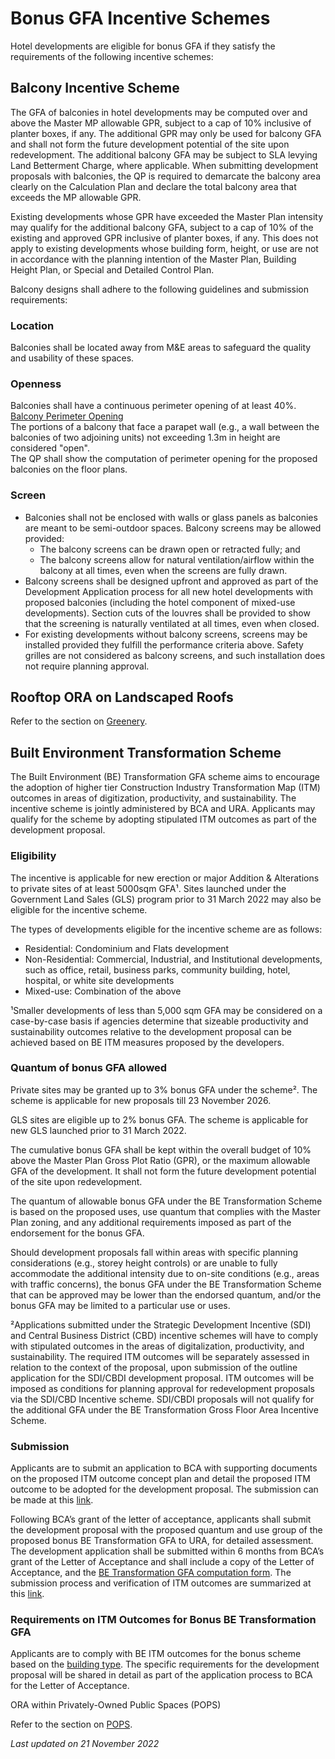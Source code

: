 # Bonus GFA Incentive Schemes

Hotel developments are eligible for bonus GFA if they satisfy the requirements of the following incentive schemes:

## Balcony Incentive Scheme

The GFA of balconies in hotel developments may be computed over and above the Master MP allowable GPR, subject to a cap of 10% inclusive of planter boxes, if any. The additional GPR may only be used for balcony GFA and shall not form the future development potential of the site upon redevelopment. The additional balcony GFA may be subject to SLA levying Land Betterment Charge, where applicable. When submitting development proposals with balconies, the QP is required to demarcate the balcony area clearly on the Calculation Plan and declare the total balcony area that exceeds the MP allowable GPR.

Existing developments whose GPR have exceeded the Master Plan intensity may qualify for the additional balcony GFA, subject to a cap of 10% of the existing and approved GPR inclusive of planter boxes, if any. This does not apply to existing developments whose building form, height, or use are not in accordance with the planning intention of the Master Plan, Building Height Plan, or Special and Detailed Control Plan.

Balcony designs shall adhere to the following guidelines and submission requirements:

### Location
Balconies shall be located away from M&E areas to safeguard the quality and usability of these spaces.

### Openness
Balconies shall have a continuous perimeter opening of at least 40%.  
[Balcony Perimeter Opening](https://www.ura.gov.sg/-/media/Corporate/Guidelines/Development-control/Flats-Condominiums/F07_Balcony_Perimeter_Opening.jpg)  
The portions of a balcony that face a parapet wall (e.g., a wall between the balconies of two adjoining units) not exceeding 1.3m in height are considered "open".  
The QP shall show the computation of perimeter opening for the proposed balconies on the floor plans.

### Screen
- Balconies shall not be enclosed with walls or glass panels as balconies are meant to be semi-outdoor spaces. Balcony screens may be allowed provided:
  - The balcony screens can be drawn open or retracted fully; and
  - The balcony screens allow for natural ventilation/airflow within the balcony at all times, even when the screens are fully drawn.
- Balcony screens shall be designed upfront and approved as part of the Development Application process for all new hotel developments with proposed balconies (including the hotel component of mixed-use developments). Section cuts of the louvres shall be provided to show that the screening is naturally ventilated at all times, even when closed.
- For existing developments without balcony screens, screens may be installed provided they fulfill the performance criteria above. Safety grilles are not considered as balcony screens, and such installation does not require planning approval.

## Rooftop ORA on Landscaped Roofs

Refer to the section on [Greenery](https://www.ura.gov.sg/Corporate/Guidelines/Development-Control/Non-Residential/Hotel/Greenery).

## Built Environment Transformation Scheme

The Built Environment (BE) Transformation GFA scheme aims to encourage the adoption of higher tier Construction Industry Transformation Map (ITM) outcomes in areas of digitization, productivity, and sustainability. The incentive scheme is jointly administered by BCA and URA. Applicants may qualify for the scheme by adopting stipulated ITM outcomes as part of the development proposal.

### Eligibility

The incentive is applicable for new erection or major Addition & Alterations to private sites of at least 5000sqm GFA¹. Sites launched under the Government Land Sales (GLS) program prior to 31 March 2022 may also be eligible for the incentive scheme.

The types of developments eligible for the incentive scheme are as follows:

- Residential: Condominium and Flats development
- Non-Residential: Commercial, Industrial, and Institutional developments, such as office, retail, business parks, community building, hotel, hospital, or white site developments
- Mixed-use: Combination of the above

¹Smaller developments of less than 5,000 sqm GFA may be considered on a case-by-case basis if agencies determine that sizeable productivity and sustainability outcomes relative to the development proposal can be achieved based on BE ITM measures proposed by the developers.

### Quantum of bonus GFA allowed

Private sites may be granted up to 3% bonus GFA under the scheme². The scheme is applicable for new proposals till 23 November 2026.

GLS sites are eligible up to 2% bonus GFA. The scheme is applicable for new GLS launched prior to 31 March 2022.

The cumulative bonus GFA shall be kept within the overall budget of 10% above the Master Plan Gross Plot Ratio (GPR), or the maximum allowable GFA of the development. It shall not form the future development potential of the site upon redevelopment.

The quantum of allowable bonus GFA under the BE Transformation Scheme is based on the proposed uses, use quantum that complies with the Master Plan zoning, and any additional requirements imposed as part of the endorsement for the bonus GFA.

Should development proposals fall within areas with specific planning considerations (e.g., storey height controls) or are unable to fully accommodate the additional intensity due to on-site conditions (e.g., areas with traffic concerns), the bonus GFA under the BE Transformation Scheme that can be approved may be lower than the endorsed quantum, and/or the bonus GFA may be limited to a particular use or uses.

²Applications submitted under the Strategic Development Incentive (SDI) and Central Business District (CBD) incentive schemes will have to comply with stipulated outcomes in the areas of digitalization, productivity, and sustainability. The required ITM outcomes will be separately assessed in relation to the context of the proposal, upon submission of the outline application for the SDI/CBDI development proposal. ITM outcomes will be imposed as conditions for planning approval for redevelopment proposals via the SDI/CBD Incentive scheme. SDI/CBDI proposals will not qualify for the additional GFA under the BE Transformation Gross Floor Area Incentive Scheme.

### Submission

Applicants are to submit an application to BCA with supporting documents on the proposed ITM outcome concept plan and detail the proposed ITM outcome to be adopted for the development proposal. The submission can be made at this [link](https://form.gov.sg/610112199bdc0c00123abb25).

Following BCA’s grant of the letter of acceptance, applicants shall submit the development proposal with the proposed quantum and use group of the proposed bonus BE Transformation GFA to URA, for detailed assessment. The development application shall be submitted within 6 months from BCA’s grant of the Letter of Acceptance and shall include a copy of the Letter of Acceptance, and the [BE Transformation GFA computation form](https://www.ura.gov.sg/-/media/Corporate/Guidelines/Development-control/Flats-Condominiums/BE-Transformation-GFA-computation-form.pdf). The submission process and verification of ITM outcomes are summarized at this [link](https://www.ura.gov.sg/-/media/Corporate/Guidelines/Development-control/Flats-Condominiums/BE-Transformation-Submission-process.pdf).

### Requirements on ITM Outcomes for Bonus BE Transformation GFA

Applicants are to comply with BE ITM outcomes for the bonus scheme based on the [building type](https://www.ura.gov.sg/-/media/Corporate/Guidelines/Development-control/Flats-Condominiums/BE-Transformation-building-type.pdf). The specific requirements for the development proposal will be shared in detail as part of the application process to BCA for the Letter of Acceptance.

ORA within Privately-Owned Public Spaces (POPS)

Refer to the section on [POPS](https://www.ura.gov.sg/Corporate/Guidelines/Development-Control/gross-floor-area/GFA/Privately-OwnedPublicSpacesPOPS).

*Last updated on 21 November 2022*
